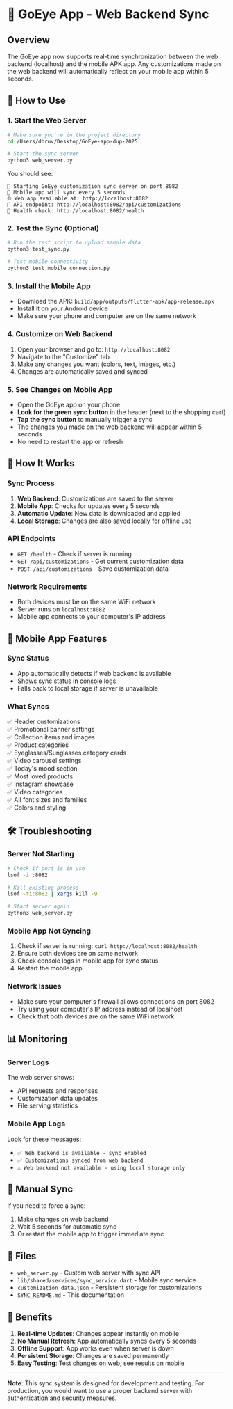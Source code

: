# 🔄 GoEye App - Web Backend Sync

## Overview
The GoEye app now supports real-time synchronization between the web backend (localhost) and the mobile APK app. Any customizations made on the web backend will automatically reflect on your mobile app within 5 seconds.

## 🚀 How to Use

### 1. Start the Web Server
```bash
# Make sure you're in the project directory
cd /Users/dhruv/Desktop/GoEye-app-dup-2025

# Start the sync server
python3 web_server.py
```

You should see:
```
🚀 Starting GoEye customization sync server on port 8082
📱 Mobile app will sync every 5 seconds
🌐 Web app available at: http://localhost:8082
🔗 API endpoint: http://localhost:8082/api/customizations
💚 Health check: http://localhost:8082/health
```

### 2. Test the Sync (Optional)
```bash
# Run the test script to upload sample data
python3 test_sync.py

# Test mobile connectivity
python3 test_mobile_connection.py
```

### 3. Install the Mobile App
- Download the APK: `build/app/outputs/flutter-apk/app-release.apk`
- Install it on your Android device
- Make sure your phone and computer are on the same network

### 4. Customize on Web Backend
1. Open your browser and go to: `http://localhost:8082`
2. Navigate to the "Customize" tab
3. Make any changes you want (colors, text, images, etc.)
4. Changes are automatically saved and synced

### 5. See Changes on Mobile App
- Open the GoEye app on your phone
- **Look for the green sync button** in the header (next to the shopping cart)
- **Tap the sync button** to manually trigger a sync
- The changes you made on the web backend will appear within 5 seconds
- No need to restart the app or refresh

## 🔧 How It Works

### Sync Process
1. **Web Backend**: Customizations are saved to the server
2. **Mobile App**: Checks for updates every 5 seconds
3. **Automatic Update**: New data is downloaded and applied
4. **Local Storage**: Changes are also saved locally for offline use

### API Endpoints
- `GET /health` - Check if server is running
- `GET /api/customizations` - Get current customization data
- `POST /api/customizations` - Save customization data

### Network Requirements
- Both devices must be on the same WiFi network
- Server runs on `localhost:8082`
- Mobile app connects to your computer's IP address

## 📱 Mobile App Features

### Sync Status
- App automatically detects if web backend is available
- Shows sync status in console logs
- Falls back to local storage if server is unavailable

### What Syncs
✅ Header customizations  
✅ Promotional banner settings  
✅ Collection items and images  
✅ Product categories  
✅ Eyeglasses/Sunglasses category cards  
✅ Video carousel settings  
✅ Today's mood section  
✅ Most loved products  
✅ Instagram showcase  
✅ Video categories  
✅ All font sizes and families  
✅ Colors and styling  

## 🛠️ Troubleshooting

### Server Not Starting
```bash
# Check if port is in use
lsof -i :8082

# Kill existing process
lsof -ti:8082 | xargs kill -9

# Start server again
python3 web_server.py
```

### Mobile App Not Syncing
1. Check if server is running: `curl http://localhost:8082/health`
2. Ensure both devices are on same network
3. Check console logs in mobile app for sync status
4. Restart the mobile app

### Network Issues
- Make sure your computer's firewall allows connections on port 8082
- Try using your computer's IP address instead of localhost
- Check that both devices are on the same WiFi network

## 📊 Monitoring

### Server Logs
The web server shows:
- API requests and responses
- Customization data updates
- File serving statistics

### Mobile App Logs
Look for these messages:
- `✅ Web backend is available - sync enabled`
- `✅ Customizations synced from web backend`
- `⚠️ Web backend not available - using local storage only`

## 🔄 Manual Sync

If you need to force a sync:
1. Make changes on web backend
2. Wait 5 seconds for automatic sync
3. Or restart the mobile app to trigger immediate sync

## 📁 Files

- `web_server.py` - Custom web server with sync API
- `lib/shared/services/sync_service.dart` - Mobile sync service
- `customization_data.json` - Persistent storage for customizations
- `SYNC_README.md` - This documentation

## 🎯 Benefits

1. **Real-time Updates**: Changes appear instantly on mobile
2. **No Manual Refresh**: App automatically syncs every 5 seconds
3. **Offline Support**: App works even when server is down
4. **Persistent Storage**: Changes are saved permanently
5. **Easy Testing**: Test changes on web, see results on mobile

---

**Note**: This sync system is designed for development and testing. For production, you would want to use a proper backend server with authentication and security measures.
